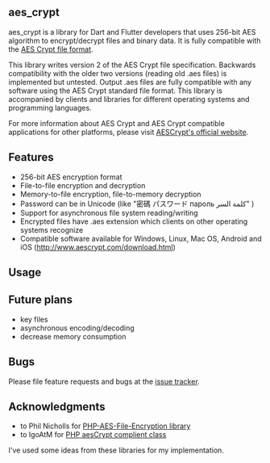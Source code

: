 ## aes_crypt

aes_crypt is a library for Dart and Flutter developers
that uses 256-bit AES algorithm to encrypt/decrypt files and binary data. 
It is fully compatible with the 
[AES Crypt file format](https://www.aescrypt.com/aes_file_format.html).

This library writes version 2 of the AES Crypt file specification. Backwards compatibility 
with the older two versions (reading old .aes files) is implemented but untested. 
Output .aes files are fully compatible with any software using the AES Crypt standard file format.
This library is accompanied by clients and libraries for different operating systems
and programming languages.

For more information about AES Crypt and AES Crypt compatible 
applications for other platforms, please visit [AESCrypt's official website](https://www.aescrypt.com).  
 
## Features

- 256-bit AES encryption format
- File-to-file encryption and decryption
- Memory-to-file encryption, file-to-memory decryption
- Password can be in Unicode (like "密碼 パスワード пароль كلمة السر" )
- Support for asynchronous file system reading/writing
- Encrypted files have .aes extension which clients on other operating systems recognize
- Compatible software available for Windows, Linux, Mac OS, Android and iOS 
(http://www.aescrypt.com/download.html)

## Usage


## Future plans

- key files
- asynchronous encoding/decoding
- decrease memory consumption

## Bugs

Please file feature requests and bugs at the [issue tracker][tracker].

[tracker]: http://example.com/issues/replaceme

## Acknowledgments

- to Phil Nicholls for [PHP-AES-File-Encryption library](https://github.com/philios33/PHP-AES-File-Encryption) 
- to IgoAtM for [PHP aesCrypt complient class](https://forums.packetizer.com/viewtopic.php?f=72&t=403)

I've used some ideas from these libraries for my implementation.
